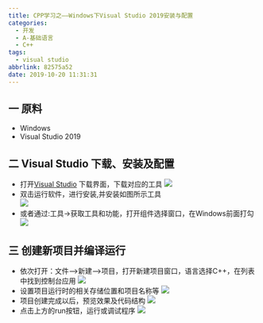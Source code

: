 ```yaml
---
title: CPP学习之——Windows下Visual Studio 2019安装与配置
categories:
  - 开发
  - A-基础语言
  - C++
tags:
  - visual studio
abbrlink: 82575a52
date: 2019-10-20 11:31:31
---
```

## 一 原料
* Windows
* Visual Studio 2019

<!--more-->

## 二 Visual Studio 下载、安装及配置
* 打开[Visual Studio][1] 下载界面，下载对应的工具
![][2]
* 双击运行软件，进行安装,并安装如图所示工具   
![][3]
* 或者通过:工具->获取工具和功能，打开组件选择窗口，在Windows前面打勾
![][4]


## 三 创建新项目并编译运行
* 依次打开：文件——>新建——>项目，打开新建项目窗口，语言选择C++，在列表中找到控制台应用
![][5]
* 设置项目运行时的相关存储位置和项目名称等
![][6]
* 项目创建完成以后，预览效果及代码结构
![][7]
* 点击上方的run按钮，运行或调试程序
![][8]



[1]: https://visualstudio.microsoft.com/zh-hans/downloads/?rr=https%3A%2F%2Fmsdn.microsoft.com%2Fzh-cn%2Flibrary%2Faa468128
[2]:https://fastly.jsdelivr.net/gh/PGzxc/CDN@master/blog-image/cpp-visual-studio-page.png
[3]:https://fastly.jsdelivr.net/gh/PGzxc/CDN@master/blog-image/cpp-visual-studio-c-plugin.png
[4]:https://fastly.jsdelivr.net/gh/PGzxc/CDN@master/blog-image/cpp-visual-studio-tool-install-plugin.png
[5]:https://fastly.jsdelivr.net/gh/PGzxc/CDN@master/blog-image/cpp-visual-studio-choice-template.png
[6]:https://fastly.jsdelivr.net/gh/PGzxc/CDN@master/blog-image/cpp-visual-studio-create-config.png
[7]:https://fastly.jsdelivr.net/gh/PGzxc/CDN@master/blog-image/cpp-visual-studio-project-preview.png
[8]:https://fastly.jsdelivr.net/gh/PGzxc/CDN@master/blog-image/cpp-visual-studio-debug-run.png